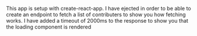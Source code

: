 This app is setup with create-react-app. I have ejected in order to be able to create an endpoint to fetch a list of contributers to show you how fetching works. I have added a timeout of 2000ms to the response to show you that the loading component is rendered
